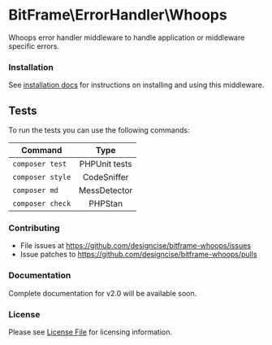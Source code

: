 # BitFrame\ErrorHandler\Whoops

Whoops error handler middleware to handle application or middleware specific errors.

### Installation

See [installation docs](https://www.bitframephp.com/middleware/error-handler/whoops) for instructions on installing and using this middleware.

## Tests

To run the tests you can use the following commands:

| Command          | Type            |
| ---------------- |:---------------:|
| `composer test`  | PHPUnit tests   |
| `composer style` | CodeSniffer     |
| `composer md`    | MessDetector    |
| `composer check` | PHPStan         |

### Contributing

* File issues at https://github.com/designcise/bitframe-whoops/issues
* Issue patches to https://github.com/designcise/bitframe-whoops/pulls

### Documentation

Complete documentation for v2.0 will be available soon.

### License

Please see [License File](LICENSE.md) for licensing information.